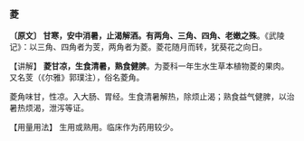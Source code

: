 ### 菱

**〔原文〕  甘寒，安中消暑，止渴解酒。有两角、三角、四角、老嫩之殊**。《武陵记》：以三角、四角者为芰，两角者为菱。菱花随月而转，犹葵花之向日。

【讲解】  **菱甘凉，生食清暑，熟食健脾**。为菱科一年生水生草本植物菱的果肉。又名芰（《尔雅》郭璞注），俗名菱角。

 菱角味甘，性凉。入大肠、胃经。生食清暑解热，除烦止渴；熟食益气健脾，以治暑热烦渴，泄泻等证。

 【用量用法】  生用或熟用。临床作为药用较少。
